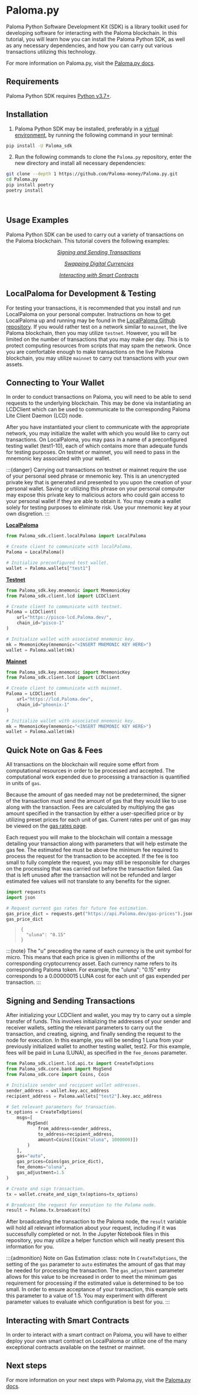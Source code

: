 # Paloma<span/>.py

Paloma Python Software Development Kit (SDK) is a library toolkit used for developing software for interacting with the Paloma blockchain. In this tutorial, you will learn how you can install the Paloma Python SDK, as well as any necessary dependencies, and how you can carry out various transactions utilizing this technology.

For more information on Paloma<span/>.py, visit the [Paloma<span/>.py docs](https://Paloma-money.github.io/Paloma.py/).

## Requirements

Paloma Python SDK requires <a href="https://www.python.org/downloads/">Python v3.7+</a>.

## Installation

1. Paloma Python SDK may be installed, preferably in a [virtual environment](https://packaging.python.org/en/latest/guides/installing-using-pip-and-virtual-environments/), by running the following command in your terminal:

```sh
pip install -U Paloma_sdk
```

2. Run the following commands to clone the `Paloma.py` repository, enter the new directory and install all necessary dependencies:

```sh
git clone --depth 1 https://github.com/Paloma-money/Paloma.py.git
cd Paloma.py
pip install poetry
poetry install
```

<br/>

## Usage Examples

Paloma Python SDK can be used to carry out a variety of transactions on the Paloma blockchain. This tutorial covers the following examples:

<div align="center">

[_Signing and Sending Transactions_](#signing-and-sending-transactions)

[_Swapping Digital Currencies_](#swapping-digital-currencies)

[_Interacting with Smart Contracts_](#interacting-with-smart-contracts)

</div>

## LocalPaloma for Development & Testing

For testing your transactions, it is recommended that you install and run LocalPaloma on your personal computer. Instructions on how to get LocalPaloma up and running may be found in the [LocalPaloma Github repository](https://github.com/Paloma-money/LocalPaloma). If you would rather test on a network similar to `mainnet`, the live Paloma blockchain, then you may utilize `testnet`. However, you will be limited on the number of transactions that you may make per day. This is to protect computing resources from scripts that may spam the network. Once you are comfortable enough to make transactions on the live Paloma blockchain, you may utilize `mainnet` to carry out transactions with your own assets.

## Connecting to Your Wallet

In order to conduct transactions on Paloma, you will need to be able to send requests to the underlying blockchain. This may be done via instantiating an LCDClient which can be used to communicate to the corresponding Paloma Lite Client Daemon (LCD) node.

After you have instantiated your client to communicate with the appropriate network, you may initialize the wallet with which you would like to carry out transactions. On LocalPaloma, you may pass in a name of a preconfigured testing wallet (test1-10), each of which contains more than adequate funds for testing purposes. On testnet or mainnet, you will need to pass in the mnemonic key associated with your wallet.

:::{danger}
Carrying out transactions on testnet or mainnet require the use of your personal seed phrase or mnemonic key. This is an unencrypted private key that is generated and presented to you upon the creation of your personal wallet. Saving or utilizing this phrase on your personal computer may expose this private key to malicious actors who could gain access to your personal wallet if they are able to obtain it. You may create a wallet solely for testing purposes to eliminate risk. Use your mnemonic key at your own disgretion.
:::

<ins>**LocalPaloma**</ins>

```python
from Paloma_sdk.client.localPaloma import LocalPaloma

# Create client to communicate with localPaloma.
Paloma = LocalPaloma()

# Initialize preconfigured test wallet.
wallet = Paloma.wallets["test1"]
```

<ins>**Testnet**</ins>

```python
from Paloma_sdk.key.mnemonic import MnemonicKey
from Paloma_sdk.client.lcd import LCDClient

# Create client to communicate with testnet.
Paloma = LCDClient(
    url="https://pisco-lcd.Paloma.dev/",
    chain_id="pisco-1"
)

# Initialize wallet with associated mnemonic key.
mk = MnemonicKey(mnemonic="<INSERT MNEMONIC KEY HERE>")
wallet = Paloma.wallet(mk)
```

<ins>**Mainnet**</ins>

```python
from Paloma_sdk.key.mnemonic import MnemonicKey
from Paloma_sdk.client.lcd import LCDClient

# Create client to communicate with mainnet.
Paloma = LCDClient(
    url="https://lcd.Paloma.dev",
    chain_id="phoenix-1"
)

# Initialize wallet with associated mnemonic key.
mk = MnemonicKey(mnemonic="<INSERT MNEMONIC KEY HERE>")
wallet = Paloma.wallet(mk)
```

## Quick Note on Gas & Fees

All transactions on the blockchain will require some effort from computational resources in order to be processed and accepted. The computational work expended due to processing a transaction is quantified in units of `gas`.

Because the amount of gas needed may not be predetermined, the signer of the transaction must send the amount of gas that they would like to use along with the transaction. Fees are calculated by multiplying the gas amount specified in the transaction by either a user-specified price or by utilizing preset prices for each unit of gas. Current rates per unit of gas may be viewed on the [gas rates page](https://api.Paloma.dev/gas-prices).

Each request you will make to the blockchain will contain a message detailing your transaction along with parameters that will help estimate the gas fee. The estimated fee must be above the minimum fee required to process the request for the transaction to be accepted. If the fee is too small to fully complete the request, you may still be responsible for charges on the processing that was carried out before the transaction failed. Gas that is left unused after the transaction will not be refunded and larger estimated fee values will not translate to any benefits for the signer.

```python
import requests
import json

# Request current gas rates for future fee estimation.
gas_price_dict = requests.get("https://api.Paloma.dev/gas-prices").json()
gas_price_dict
```

> ```
> {
>   "uluna": "0.15"
> }
> ```

:::{note}
The "u" preceding the name of each currency is the unit symbol for micro. This means that each price is given in millionths of the corresponding cryptocurrency asset. Each currency name refers to its corresponding Paloma token. For example, the "uluna": "0.15" entry corresponds to a 0.00000015 LUNA cost for each unit of gas expended per transaction.
:::

## Signing and Sending Transactions

After initializing your LCDClient and wallet, you may try to carry out a simple transfer of funds. This involves initializing the addresses of your sender and receiver wallets, setting the relevant parameters to carry out the transaction, and creating, signing, and finally sending the request to the node for execution. In this example, you will be sending 1 Luna from your previously initialized wallet to another testing wallet, test2. For this example, fees will be paid in Luna (LUNA), as specified in the `fee_denoms` parameter.

```python
from Paloma_sdk.client.lcd.api.tx import CreateTxOptions
from Paloma_sdk.core.bank import MsgSend
from Paloma_sdk.core import Coins, Coin

# Initialize sender and recipient wallet addresses.
sender_address = wallet.key.acc_address
recipient_address = Paloma.wallets["test2"].key.acc_address

# Set relevant parameters for transaction.
tx_options = CreateTxOptions(
    msgs=[
        MsgSend(
            from_address=sender_address,
            to_address=recipient_address,
            amount=Coins([Coin("uluna", 1000000)])
        )
    ],
    gas="auto",
    gas_prices=Coins(gas_price_dict),
    fee_denoms="uluna",
    gas_adjustment=1.5
)

# Create and sign transaction.
tx = wallet.create_and_sign_tx(options=tx_options)

# Broadcast the request for execution to the Paloma node.
result = Paloma.tx.broadcast(tx)
```

After broadcasting the transaction to the Paloma node, the `result` variable will hold all relevant information about your request, including if it was successfully completed or not. In the Jupyter Notebook files in this repository, you may utilize a helper function which will neatly present this information for you.

:::{admonition} Note on Gas Estimation
:class: note
In `CreateTxOptions`, the setting of the `gas` parameter to `auto` estimates the amount of gas that may be needed for processing the transaction. The `gas_adjustment` parameter allows for this value to be increased in order to meet the minimum gas requirement for processing if the estimated value is determined to be too small. In order to ensure acceptance of your transaction, this example sets this parameter to a value of 1.5. You may experiment with different parameter values to evaluate which configuration is best for you.
:::

## Interacting with Smart Contracts

In order to interact with a smart contract on Paloma, you will have to either deploy your own smart contract on LocalPaloma or utilize one of the many exceptional contracts available on the testnet or mainnet.

## Next steps

For more information on your next steps with Paloma<span/>.py, visit the [Paloma<span/>.py docs](https://Paloma-money.github.io/Paloma.py/).
